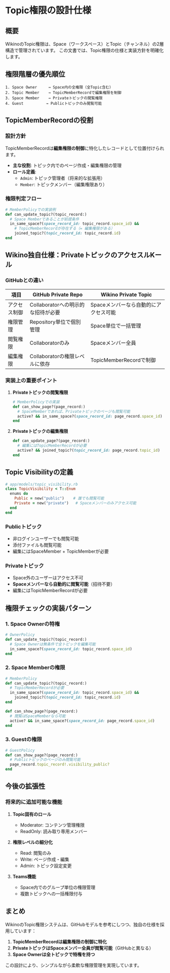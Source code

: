 # Topic権限の設計仕様

## 概要

WikinoのTopic権限は、Space（ワークスペース）とTopic（チャンネル）の2層構造で管理されています。
この文書では、Topic権限の仕様と実装方針を明確化します。

## 権限階層の優先順位

```
1. Space Owner     → Space内の全権限（全Topic含む）
2. Topic Member    → TopicMemberRecordで編集権限を制御
3. Space Member    → Privateトピックの閲覧権限
4. Guest          → Publicトピックのみ閲覧可能
```

## TopicMemberRecordの役割

### 設計方針

TopicMemberRecordは**編集権限の制御**に特化したレコードとして位置付けられます。

- **主な役割**: トピック内でのページ作成・編集権限の管理
- **ロール定義**:
  - `Admin`: トピック管理者（将来的な拡張用）
  - `Member`: トピックメンバー（編集権限あり）

### 権限判定フロー

```ruby
# MemberPolicyでの実装例
def can_update_topic?(topic_record:)
  # Space Memberであることが前提条件
  in_same_space?(space_record_id: topic_record.space_id) &&
    # TopicMemberRecordが存在する（= 編集権限がある）
    joined_topic?(topic_record_id: topic_record.id)
end
```

## Wikino独自仕様：PrivateトピックのアクセスルKール

### GitHubとの違い

| 項目         | GitHub Private Repo                | Wikino Private Topic                  |
| ------------ | ---------------------------------- | ------------------------------------- |
| アクセス制御 | Collaboratorへの明示的な招待が必要 | Spaceメンバーなら自動的にアクセス可能 |
| 権限管理     | Repository単位で個別管理           | Space単位で一括管理                   |
| 閲覧権限     | Collaboratorのみ                   | Spaceメンバー全員                     |
| 編集権限     | Collaboratorの権限レベルに依存     | TopicMemberRecordで制御               |

### 実装上の重要ポイント

1. **Privateトピックの閲覧権限**

   ```ruby
   # MemberPolicyでの実装
   def can_show_page?(page_record:)
     # SpaceMemberであれば、Privateトピックのページも閲覧可能
     active? && in_same_space?(space_record_id: page_record.space_id)
   end
   ```

2. **Privateトピックの編集権限**
   ```ruby
   def can_update_page?(page_record:)
     # 編集にはTopicMemberRecordが必要
     active? && joined_topic?(topic_record_id: page_record.topic_id)
   end
   ```

## Topic Visibilityの定義

```ruby
# app/models/topic_visibility.rb
class TopicVisibility < T::Enum
  enums do
    Public = new("public")    # 誰でも閲覧可能
    Private = new("private")   # Spaceメンバーのみアクセス可能
  end
end
```

### Publicトピック

- 非ログインユーザーでも閲覧可能
- 添付ファイルも閲覧可能
- 編集にはSpaceMember + TopicMemberが必要

### Privateトピック

- Space外のユーザーはアクセス不可
- **Spaceメンバーなら自動的に閲覧可能**（招待不要）
- 編集にはTopicMemberRecordが必要

## 権限チェックの実装パターン

### 1. Space Ownerの特権

```ruby
# OwnerPolicy
def can_update_topic?(topic_record:)
  # Space Ownerは無条件で全トピックを編集可能
  in_same_space?(space_record_id: topic_record.space_id)
end
```

### 2. Space Memberの権限

```ruby
# MemberPolicy
def can_update_topic?(topic_record:)
  # TopicMemberRecordが必要
  in_same_space?(space_record_id: topic_record.space_id) &&
    joined_topic?(topic_record_id: topic_record.id)
end

def can_show_page?(page_record:)
  # 閲覧はSpaceMemberなら可能
  active? && in_same_space?(space_record_id: page_record.space_id)
end
```

### 3. Guestの権限

```ruby
# GuestPolicy
def can_show_page?(page_record:)
  # Publicトピックのページのみ閲覧可能
  page_record.topic_record!.visibility_public?
end
```

## 今後の拡張性

### 将来的に追加可能な機能

1. **Topic固有のロール**
   - Moderator: コンテンツ管理権限
   - ReadOnly: 読み取り専用メンバー

2. **権限レベルの細分化**
   - Read: 閲覧のみ
   - Write: ページ作成・編集
   - Admin: トピック設定変更

3. **Teams機能**
   - Space内でのグループ単位の権限管理
   - 複数トピックへの一括権限付与

## まとめ

WikinoのTopic権限システムは、GitHubモデルを参考にしつつ、独自の仕様を採用しています：

1. **TopicMemberRecordは編集権限の制御に特化**
2. **PrivateトピックはSpaceメンバー全員が閲覧可能**（GitHubと異なる）
3. **Space Ownerは全トピックで特権を持つ**

この設計により、シンプルながら柔軟な権限管理を実現しています。
